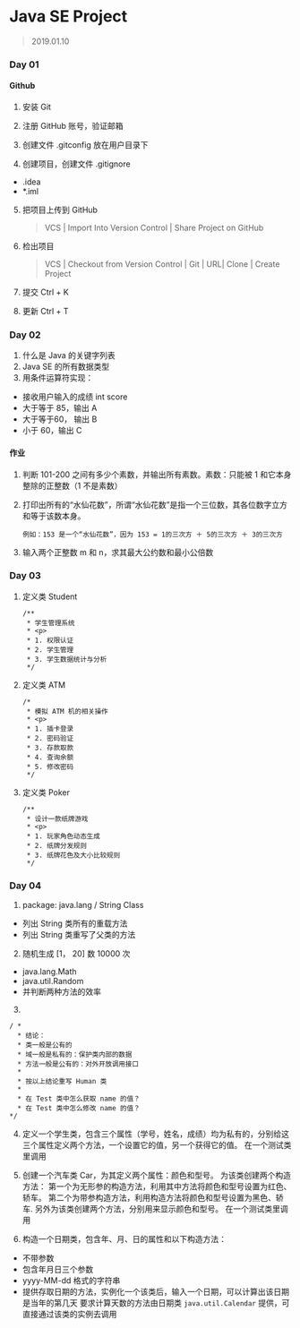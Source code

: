 # Java SE Project

> 2019.01.10

### Day 01 

#### Github

1. 安装 Git

2. 注册 GitHub 账号，验证邮箱

3. 创建文件 .gitconfig 放在用户目录下

4. 创建项目，创建文件 .gitignore
- .idea
- *.iml

5. 把项目上传到 GitHub

   > VCS | Import Into Version Control | Share Project on GitHub

5. 检出项目

   > VCS | Checkout from Version Control | Git | URL| Clone | Create Project

6. 提交 Ctrl + K

7. 更新 Ctrl + T


### Day 02

1. 什么是 Java 的关键字列表
2. Java SE 的所有数据类型
3. 用条件运算符实现：
- 接收用户输入的成绩 int score
- 大于等于 85，输出 A
- 大于等于60， 输出 B
- 小于 60，输出 C

#### 作业
1. 判断 101-200 之间有多少个素数，并输出所有素数。素数：只能被 1 和它本身整除的正整数（1 不是素数）
2. 打印出所有的“水仙花数”，所谓“水仙花数”是指一个三位数，其各位数字立方和等于该数本身。

    ```
    例如：153 是一个“水仙花数”，因为 153 = 1的三次方 ＋ 5的三次方 ＋ 3的三次方
    ```

3. 输入两个正整数 m 和 n，求其最大公约数和最小公倍数


### Day 03

1. 定义类 Student

    ```
    /**
     * 学生管理系统
     * <p>
     * 1. 权限认证
     * 2. 学生管理
     * 3. 学生数据统计与分析
     */
    ```

2. 定义类 ATM

    ```
    /*
     * 模拟 ATM 机的相关操作
     * <p>
     * 1. 插卡登录
     * 2. 密码验证
     * 3. 存款取款
     * 4. 查询余额
     * 5. 修改密码
     */
    ```

3. 定义类 Poker

    ```
    /**
     * 设计一款纸牌游戏
     * <p>
     * 1. 玩家角色动态生成
     * 2. 纸牌分发规则
     * 3. 纸牌花色及大小比较规则
     */
    ```   
    
    
### Day 04

1. package: java.lang / String Class
- 列出 String 类所有的重载方法
- 列出 String 类重写了父类的方法    

2. 随机生成 [1， 20] 数 10000 次
- java.lang.Math
- java.util.Random
- 并判断两种方法的效率

3. 

```
/ * 
  * 结论：
  * 类一般是公有的
  * 域一般是私有的：保护类内部的数据
  * 方法一般是公有的：对外开放调用接口
  * 
  * 按以上结论重写 Human 类
  * 
  * 在 Test 类中怎么获取 name 的值？
  * 在 Test 类中怎么修改 name 的值？
*/    
```

4. 定义一个学生类，包含三个属性（学号，姓名，成绩）均为私有的，分别给这三个属性定义两个方法，一个设置它的值，另一个获得它的值。
   在一个测试类里调用

5. 创建一个汽车类 Car，为其定义两个属性：颜色和型号。
   为该类创建两个构造方法： 第一个为无形参的构造方法，利用其中方法将颜色和型号设置为红色、轿车。
   第二个为带参构造方法，利用构造方法将颜色和型号设置为黑色、轿车.
   另外为该类创建两个方法，分别用来显示颜色和型号。
   在一个测试类里调用

6. 构造一个日期类，包含年、月、日的属性和以下构造方法：   
- 不带参数
- 包含年月日三个参数
- yyyy-MM-dd 格式的字符串
- 提供存取日期的方法，实例化一个该类后，输入一个日期，可以计算出该日期是当年的第几天
  要求计算天数的方法由日期类 `java.util.Calendar` 提供，可直接通过该类的实例去调用
   
  
